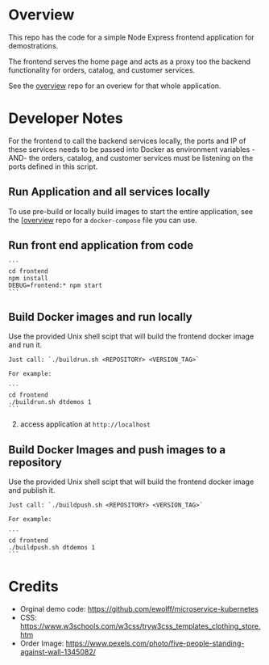 # Overview

This repo has the code for a simple Node Express frontend application for demostrations.  

The frontend serves the home page and acts as a proxy too the backend functionality for orders, catalog, and customer services.

See the [overview](https://github.com/dt-orders/overview) repo for an overiew for that whole application.

# Developer Notes

For the frontend to call the backend services locally, the ports and IP of these services needs to be passed into Docker as environment variables -AND- the orders, catalog, and customer services must be listening on the ports defined in this script.

## Run Application and all services locally

To use pre-build or locally build images to start the entire application, see the [[overview](https://github.com/dt-orders/overview) repo for a `docker-compose` file you can use.

## Run front end application from code

    ```
    cd frontend
    npm install
    DEBUG=frontend:* npm start
    ```

## Build Docker images and run locally 

Use the provided Unix shell scipt that will build the frontend docker image and run it. 

    Just call: `./buildrun.sh <REPOSITORY> <VERSION_TAG>`

    For example:

    ```
    cd frontend
    ./buildrun.sh dtdemos 1
    ```


2. access application at ```http://localhost```

## Build Docker Images and push images to a repository

Use the provided Unix shell scipt that will build the frontend docker image and publish it. 

    Just call: `./buildpush.sh <REPOSITORY> <VERSION_TAG>`

    For example:

    ```
    cd frontend
    ./buildpush.sh dtdemos 1
    ```

# Credits

* Orginal demo code: https://github.com/ewolff/microservice-kubernetes
* CSS: https://www.w3schools.com/w3css/tryw3css_templates_clothing_store.htm
* Order Image: https://www.pexels.com/photo/five-people-standing-against-wall-1345082/

